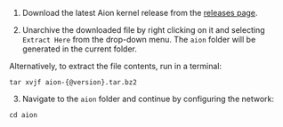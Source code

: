 1. Download the latest Aion kernel release from the [releases page](https://github.com/aionnetwork/aion/releases). 

2. Unarchive the downloaded file by right clicking on it and selecting `Extract Here` from the drop-down menu. 
The `aion` folder will be generated in the current folder. 
    
Alternatively, to extract the file contents, run in a terminal: 
    
```
tar xvjf aion-{@version}.tar.bz2
```

3. Navigate to the `aion` folder and continue by configuring the network:
    
```
cd aion
```